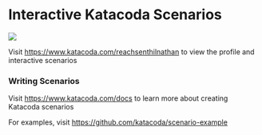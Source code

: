 # Interactive Katacoda Scenarios

[![](http://shields.katacoda.com/katacoda/reachsenthilnathan/count.svg)](https://www.katacoda.com/reachsenthilnathan "Get your profile on Katacoda.com")

Visit https://www.katacoda.com/reachsenthilnathan to view the profile and interactive scenarios

### Writing Scenarios
Visit https://www.katacoda.com/docs to learn more about creating Katacoda scenarios

For examples, visit https://github.com/katacoda/scenario-example

